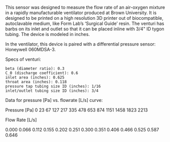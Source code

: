 This sensor was designed to measure the flow rate of an air-oxygen mixture in a rapidly manufacturable ventilator produced at Brown University. It is designed to be printed on a high resolution 3D printer out of biocompatible, autoclavable medium, like Form Lab’s ‘Surgical Guide’ resin. The venturi has barbs on its inlet and outlet so that it can be placed inline with 3/4" ID tygon tubing. The device is modeled in inches.

In the ventilator, this device is paired with a differential pressure sensor: Honeywell 060MDSA-3.

Specs of venturi:

	beta (diameter ratio): 0.3
	C_0 (discharge coefficient): 0.6
	inlet area (inches): 0.625
	throat area (inches): 0.118
	pressure tap tubing size ID (inches): 1/16 
	inlet/outlet tubing size ID (inches): 3/4 


Data for pressure [Pa] vs. flowrate [L/s] curve:

Pressure [Pa]
0
23
67
127
217
335
478
653
874
1151
1458
1823
2213


Flow Rate [L/s]

0.000
0.066
0.112
0.155
0.202
0.251
0.300
0.351
0.406
0.466
0.525
0.587
0.646

